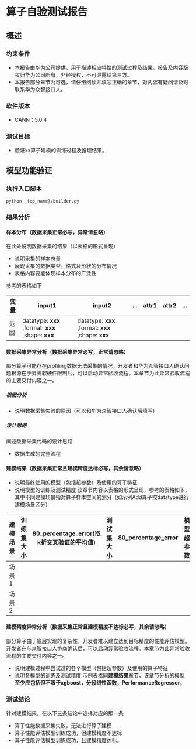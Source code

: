 # 算子自验测试报告

## 概述
### 约束条件
+ 本报告由华为公司提供，用于描述相应特性的测试过程及结果。报告及内容版权归华为公司所有，非经授权，不可泄露给第三方。
+ 本报告部分章节为可选，请仔细阅读并填写正确的章节，对内容有疑问请及时联系华为众智接口人。
### 软件版本
+ CANN：5.0.4
### 测试目标
+ 验证xx算子建模的训练过程及推理结果。
## 模型功能验证
### 执行入口脚本
`python  {op_name}/builder.py`

### 结果分析
#### 样本分布（数据采集正常必写，异常请忽略）
在此处说明数据采集的结果（以表格的形式呈现）
+ 说明采集的样本总量
+ 展现采集的数据类型，格式及形状的分布情况
+ 表格内容要能体现样本分布的广泛性

参考的表格如下

| 变量 | input1 | input2 | ... | attr1 | attr2 | ... |
|----|--------|--------|-----|-------|-------|-----|
| 范围 | datatype: **xxx** ,format: **xxx** ,shape: **xxx**        | datatype: **xxx** ,format: **xxx** ,shape: **xxx**             |     |       |       |     |

#### 数据采集异常分析（数据采集异常必写，正常请忽略）
部分算子可能存在profiling数据无法采集的情况，开发者和华为众智接口人确认问题根源在于昇腾软硬件限制后，可以启动异常验收流程。本章节为此异常验收流程的主要交付内容之一。
##### 根因分析
+ 说明数据采集失败的原因（可以和华为众智接口人确认后填写）
##### 设计思路
阐述数据采集代码的设计思路
+ 数据生成的完整流程

#### 建模结果（数据采集正常且建模精度达标必写，其余请忽略）
+ 说明最终使用的模型（包括超参数）及使用的算子特征
+ 说明模型的训练及测试精度
该章节内容以表格的形式呈现，参考的表格如下，其中不同建模场景指对算子样本空间的划分（如示例Add算子按datatype进行建模场景区分）

| 建模场景 | 训练集大小 | 80_percentage_error(取k折交叉验证的平均值) | 测试集大小 | 80_percentage_error | 模型超参数 |算子特征 |
|------|-------|----------------------------------|-------|---------------------|------|------|
|  场景1    |       |                                  |       |                     |      |      |
|  场景2    |       |                                  |       |                     |      |      |

#### 建模精度异常分析（数据采集正常且建模精度不达标必写，其余请忽略）
部分算子由于底层实现的复杂性，开发者难以建立达到目标精度的性能评估模型。开发者在与众智接口人协商确认后，可以启动异常验收流程。本章节为此异常验收流程的主要交付内容之一。
+ 说明建模过程中尝试过的各个模型（包括超参数）及使用的算子特征
+ 说明各模型的训练及测试精度
示例表格同**建模结果**章节，该章节分析的模型 **至少应包括但不限于xgboost，分段线性函数，PerformanceRegressor**。 

### 测试结论
针对建模结果，在以下三条结论中选择对应的那一条
+ 算子性能数据采集失败，无法进行算子建模
+ 算子性能评估模型训练成功，但建模精度不达标
+ 算子性能评估模型训练成功，且建模精度达标。